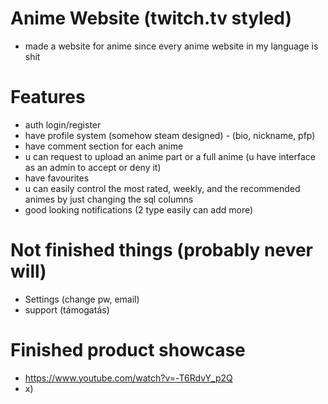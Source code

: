 # Anime Website (twitch.tv styled)

- made a website for anime since every anime website in my language is shit

# Features

- auth login/register
- have profile system (somehow steam designed) - (bio, nickname, pfp)
- have comment section for each anime
- u can request to upload an anime part or a full anime (u have interface as an admin to accept or deny it)
- have favourites
- u can easily control the most rated, weekly, and the recommended animes by just changing the sql columns
- good looking notifications (2 type easily can add more)

# Not finished things (probably never will)

- Settings (change pw, email)
- support (támogatás)

# Finished product showcase

- https://www.youtube.com/watch?v=-T6RdvY_p2Q
- x)
